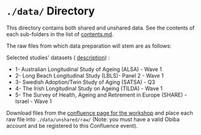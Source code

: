 `./data/` Directory
=======

This directory contains both shared and unshared data. See the contents of each sub-folders in the list of [contents.md](contents.md). 

The raw files from which data preparation will stem are as follows: 

Selected studies' datasets ( [description](http://wiki.obiba.org/display/MHSA2016/Description+of+studies+and+datasets)) :
- 1- Australian Longitudinal Study of Ageing (ALSA) - Wave 1  
- 2- Long Beach Longitudinal Study (LBLS)- Panel 2 - Wave 1  
- 3- Swedish Adoption/Twin Study of Aging (SATSA) - Q3  
- 4- The Irish Longitudinal Study on Ageing (TILDA) - Wave 1  
- 5- The Survey of Health, Ageing and Retirement in Europe (SHARE) - Israel - Wave 1

Download files from the [confluence page for the workshop](http://wiki.obiba.org/display/MHSA2016/Download+datasets) and place each raw file into `./data/unshared/raw/` (Note: you must have a valid Obiba account and be registered to this Confluence event).  



